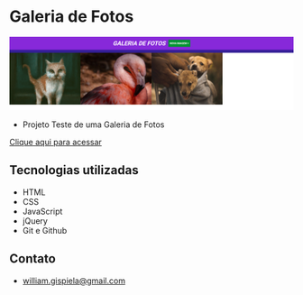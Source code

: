 # Galeria de Fotos

![preview](./images/preview.png)

- Projeto Teste de uma Galeria de Fotos

 [Clique aqui para acessar](https://pictures-gallery.vercel.app/)

## Tecnologias utilizadas
- HTML
- CSS
- JavaScript
- jQuery
- Git e Github

## Contato
- william.gispiela@gmail.com